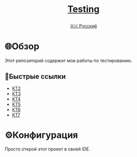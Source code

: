 <h1>
<p align="center">
<a href="https://github.com/GnomeShift/Testing" target="_blank" rel="noopener referrer">Testing</a>
</p>
</h1>

<p align="center">
<a href="/README.md">🇷🇺 Русский</a>
</p>

# 🌐Обзор
Этот репозиторий содержит мои работы по тестированию.

## 🚀Быстрые ссылки
* [KT2](KT2/KT2.ipynb)
* [KT3](KT3/KT3.ipynb)
* [KT4](KT4/KT4.ipynb)
* [KT5](KT5/KT5.ipynb)
* [KT6](KT6/KT6.ipynb)
* [KT7](KT7/KT7.ipynb)

# ⚙️Конфигурация
Просто открой этот проект в своей IDE.